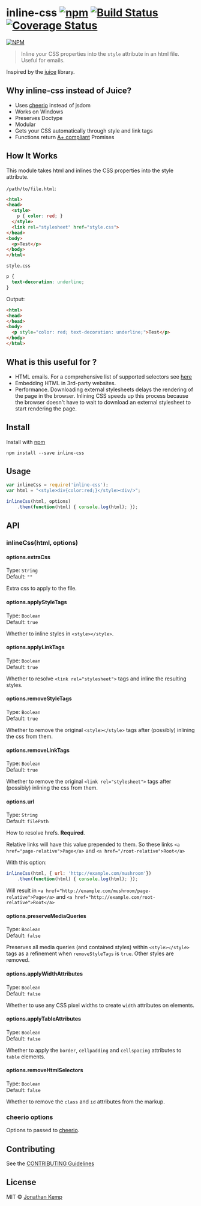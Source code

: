 # inline-css [![npm](http://img.shields.io/npm/v/inline-css.svg?style=flat)](https://badge.fury.io/js/inline-css) [![Build Status](https://travis-ci.org/jonkemp/inline-css.svg?branch=master)](https://travis-ci.org/jonkemp/inline-css) [![Coverage Status](https://coveralls.io/repos/jonkemp/inline-css/badge.svg?branch=master&service=github)](https://coveralls.io/github/jonkemp/inline-css?branch=master)

[![NPM](https://nodei.co/npm/inline-css.png?downloads=true)](https://nodei.co/npm/inline-css/)

> Inline your CSS properties into the `style` attribute in an html file. Useful for emails.

Inspired by the [juice](https://github.com/Automattic/juice) library.

## Why inline-css instead of Juice?
- Uses [cheerio](https://github.com/cheeriojs/cheerio) instead of jsdom
- Works on Windows
- Preserves Doctype
- Modular
- Gets your CSS automatically through style and link tags
- Functions return [A+ compliant](https://promisesaplus.com/) Promises

## How It Works

This module takes html and inlines the CSS properties into the style attribute.

`/path/to/file.html`:
```html
<html>
<head>
  <style>
    p { color: red; }
  </style>
  <link rel="stylesheet" href="style.css">
</head>
<body>
  <p>Test</p>
</body>
</html>
```

`style.css`
```css
p {
  text-decoration: underline;
}
```

Output:
```html
<html>
<head>
</head>
<body>
  <p style="color: red; text-decoration: underline;">Test</p>
</body>
</html>
```

## What is this useful for ?

- HTML emails. For a comprehensive list of supported selectors see
[here](http://www.campaignmonitor.com/css/)
- Embedding HTML in 3rd-party websites.
- Performance. Downloading external stylesheets delays the rendering of the page in the browser. Inlining CSS speeds up this process because the browser doesn't have to wait to download an external stylesheet to start rendering the page.


## Install

Install with [npm](https://npmjs.org/package/inline-css)

```
npm install --save inline-css
```

## Usage

```js
var inlineCss = require('inline-css');
var html = "<style>div{color:red;}</style><div/>";

inlineCss(html, options)
    .then(function(html) { console.log(html); });
```

## API

### inlineCss(html, options)


#### options.extraCss

Type: `String`  
Default: `""`

Extra css to apply to the file.


#### options.applyStyleTags

Type: `Boolean`  
Default: `true`

Whether to inline styles in `<style></style>`.


#### options.applyLinkTags

Type: `Boolean`  
Default: `true`

Whether to resolve `<link rel="stylesheet">` tags and inline the resulting styles.


#### options.removeStyleTags

Type: `Boolean`  
Default: `true`

Whether to remove the original `<style></style>` tags after (possibly) inlining the css from them.


#### options.removeLinkTags

Type: `Boolean`  
Default: `true`

Whether to remove the original `<link rel="stylesheet">` tags after (possibly) inlining the css from them.

#### options.url

Type: `String`  
Default: `filePath`

How to resolve hrefs. **Required**.

Relative links will have this value prepended to them. So these links `<a href="page-relative">Page</a>` and `<a href="/root-relative">Root</a>`


With this option:
```js
inlineCss(html, { url: 'http://example.com/mushroom'})
    .then(function(html) { console.log(html); });

```

Will result in `<a href="http://example.com/mushroom/page-relative">Page</a>` and `<a href="http://example.com/root-relative">Root</a>`

#### options.preserveMediaQueries

Type: `Boolean`  
Default: `false`

Preserves all media queries (and contained styles) within `<style></style>` tags as a refinement when `removeStyleTags` is `true`. Other styles are removed.

#### options.applyWidthAttributes

Type: `Boolean`  
Default: `false`

Whether to use any CSS pixel widths to create `width` attributes on elements.

#### options.applyTableAttributes

Type: `Boolean`  
Default: `false`

Whether to apply the `border`, `cellpadding` and `cellspacing` attributes to `table` elements.

#### options.removeHtmlSelectors

Type: `Boolean`  
Default: `false`

Whether to remove the `class` and `id` attributes from the markup.

### cheerio options

Options to passed to [cheerio](https://github.com/cheeriojs/cheerio).

## Contributing

See the [CONTRIBUTING Guidelines](https://github.com/jonkemp/inline-css/blob/master/CONTRIBUTING.md)

## License

MIT © [Jonathan Kemp](http://jonkemp.com)
